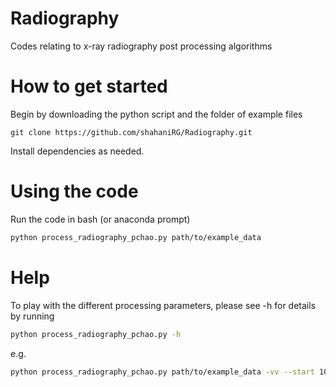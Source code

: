 # Radiography
Codes relating to x-ray radiography post processing algorithms


# How to get started
Begin by downloading the python script and the folder of example files

```git
git clone https://github.com/shahaniRG/Radiography.git
```

Install dependencies as needed.

# Using the code
Run the code in bash (or anaconda prompt) 

``` bash
python process_radiography_pchao.py path/to/example_data
```

# Help
To play with the different processing parameters, please see -h for details by running
```bash
python process_radiography_pchao.py -h

```

e.g.
```bash
python process_radiography_pchao.py path/to/example_data -vv --start 1000 --end 2000 --inc 5 --medfilt 2
```
